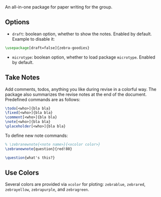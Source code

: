 An all-in-one package for paper writing for the group.

## Options

* `draft`: boolean option, whether to show the notes. Enabled by default. Example to disable it:

```latex
\usepackage[draft=false]{zebra-goodies}
```

* `microtype`: boolean option, whether to load package `microtype`. Enabled by default.

## Take Notes

Add comments, todos, anything you like during revise in a colorful way. The package also summarizes the revise notes at the end of the document. Predefined commands are as follows:

```latex
\todo[<who>]{bla bla}
\fixed[<who>]{bla bla}
\comment[<who>]{bla bla}
\note[<who>]{bla bla}
\placeholder[<who>]{bla bla}
```

To define new note commands:

```latex
% \zebranewnote{<note name>}{<xcolor color>}
\zebranewnote{question}{red!80}

\question{what's this?}
```

## Use Colors 

Several colors are provided via `xcolor` for ploting: `zebrablue`, `zebrared`, `zebrayellow`, `zebrapurple`, and `zebragreen`.
